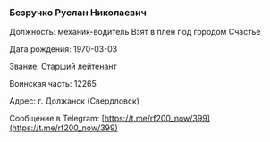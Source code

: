 ### Безручко Руслан Николаевич 

Должность: механик-водитель Взят в плен под городом Счастье

Дата рождения: 1970-03-03

Звание: Старший лейтенант 

Воинская часть: 12265

Адрес: г. Должанск (Свердловск)

Сообщение в Telegram: [https://t.me/rf200_now/399](https://t.me/rf200_now/399)
